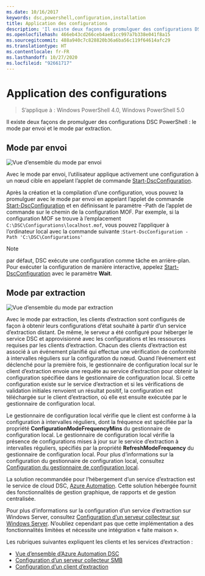 ```yaml
---
ms.date: 10/16/2017
keywords: dsc,powershell,configuration,installation
title: Application des configurations
description: 'Il existe deux façons de promulguer des configurations DSC PowerShell : le mode par envoi et le mode par extraction.'
ms.openlocfilehash: 466eb43cd266ceb4ae81cc997a7b338e041f8a15
ms.sourcegitcommit: 488a940c7c828820b36a6ba56c119f64614afc29
ms.translationtype: HT
ms.contentlocale: fr-FR
ms.lasthandoff: 10/27/2020
ms.locfileid: "92661717"
---
```

# <a name="enacting-configurations"></a>Application des configurations

> S’applique à : Windows PowerShell 4.0, Windows PowerShell 5.0

Il existe deux façons de promulguer des configurations DSC PowerShell : le mode par envoi et le mode par extraction.

## <a name="push-mode"></a>Mode par envoi

![Vue d’ensemble du mode par envoi](media/enactingConfigurations/pushModel.png "Fonctionnement du mode par envoi (push)")

Avec le mode par envoi, l’utilisateur applique activement une configuration à un nœud cible en appelant l’applet de commande [Start-DscConfiguration](/powershell/module/psdesiredstateconfiguration/start-dscconfiguration).

Après la création et la compilation d’une configuration, vous pouvez la promulguer avec le mode par envoi en appelant l’applet de commande [Start-DscConfiguration](/powershell/module/psdesiredstateconfiguration/start-dscconfiguration) et en définissant le paramètre -Path de l’applet de commande sur le chemin de la configuration MOF. Par exemple, si la configuration MOF se trouve à l’emplacement `C:\DSC\Configurations\localhost.mof`, vous pouvez l’appliquer à l’ordinateur local avec la commande suivante :`Start-DscConfiguration -Path 'C:\DSC\Configurations'`

> [!NOTE]
> par défaut, DSC exécute une configuration comme tâche en arrière-plan. Pour exécuter la configuration de manière interactive, appelez [Start-DscConfiguration](/powershell/module/psdesiredstateconfiguration/start-dscconfiguration) avec le paramètre **Wait**.

## <a name="pull-mode"></a>Mode par extraction

![Vue d’ensemble du mode par extraction](media/enactingConfigurations/pullModel.png "Fonctionnement du mode par extraction (pull)")

Avec le mode par extraction, les clients d’extraction sont configurés de façon à obtenir leurs configurations d’état souhaité à partir d’un service d’extraction distant. De même, le serveur a été configuré pour héberger le service DSC et approvisionné avec les configurations et les ressources requises par les clients d’extraction. Chacun des clients d’extraction est associé à un événement planifié qui effectue une vérification de conformité à intervalles réguliers sur la configuration du nœud. Quand l’événement est déclenché pour la première fois, le gestionnaire de configuration local sur le client d’extraction envoie une requête au service d’extraction pour obtenir la configuration spécifiée dans le gestionnaire de configuration local. Si cette configuration existe sur le service d’extraction et si les vérifications de validation initiales renvoient un résultat positif, la configuration est téléchargée sur le client d’extraction, où elle est ensuite exécutée par le gestionnaire de configuration local.

Le gestionnaire de configuration local vérifie que le client est conforme à la configuration à intervalles réguliers, dont la fréquence est spécifiée par la propriété **ConfigurationModeFrequencyMins** du gestionnaire de configuration local. Le gestionnaire de configuration local vérifie la présence de configurations mises à jour sur le service d’extraction à intervalles réguliers, spécifiés par la propriété **RefreshModeFrequency** du gestionnaire de configuration local. Pour plus d’informations sur la configuration du gestionnaire de configuration local, consultez [Configuration du gestionnaire de configuration local](../managing-nodes/metaConfig.md).

La solution recommandée pour l’hébergement d’un service d’extraction est le service de cloud DSC, [Azure Automation](https://azure.microsoft.com/services/automation/). Cette solution hébergée fournit des fonctionnalités de gestion graphique, de rapports et de gestion centralisée.

Pour plus d’informations sur la configuration d’un service d’extraction sur Windows Server, consultez [Configuration d’un serveur collecteur sur Windows Server](pullServer.md). N’oubliez cependant pas que cette implémentation a des fonctionnalités limitées et nécessite une intégration « faite maison ».

Les rubriques suivantes expliquent les clients et les services d’extraction :

- [Vue d’ensemble d’Azure Automation DSC](/azure/automation/automation-dsc-overview)
- [Configuration d’un serveur collecteur SMB](pullServerSMB.md)
- [Configuration d’un client d’extraction](pullClientConfigID.md)
